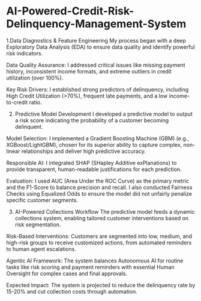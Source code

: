 # AI-Powered-Credit-Risk-Delinquency-Management-System

1.Data Diagnostics & Feature Engineering
My process began with a deep Exploratory Data Analysis (EDA) to ensure data quality and identify powerful risk indicators.

Data Quality Assurance: I addressed critical issues like missing payment history, inconsistent income formats, and extreme outliers in credit utilization (over 100%).

Key Risk Drivers: I established strong predictors of delinquency, including High Credit Utilization (>70%), frequent late payments, and a low income-to-credit ratio.



2. Predictive Model Development
I developed a predictive model to output a risk score indicating the probability of a customer becoming delinquent.

Model Selection: I implemented a Gradient Boosting Machine (GBM) (e.g., XGBoost/LightGBM), chosen for its superior ability to capture complex, non-linear relationships and deliver high predictive accuracy.

Responsible AI: I integrated SHAP (SHapley Additive exPlanations) to provide transparent, human-readable justifications for each prediction.

Evaluation: I used AUC (Area Under the ROC Curve) as the primary metric and the F1-Score to balance precision and recall. I also conducted Fairness Checks using Equalized Odds to ensure the model did not unfairly penalize specific customer segments.




3. AI-Powered Collections Workflow
The predictive model feeds a dynamic collections system, enabling tailored customer interventions based on risk segmentation.

Risk-Based Interventions: Customers are segmented into low, medium, and high-risk groups to receive customized actions, from automated reminders to human agent escalations.

Agentic AI Framework: The system balances Autonomous AI for routine tasks like risk scoring and payment reminders with essential Human Oversight for complex cases and final approvals.

Expected Impact: The system is projected to reduce the delinquency rate by 15-20% and cut collection costs through automation.
